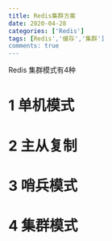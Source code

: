 ```yaml
---
title: Redis集群方案
date: 2020-04-28
categories: ['Redis']
tags: [Redis','缓存','集群']
comments: true
---
```




<!--more-->

Redis 集群模式有4种

# 1 单机模式

# 2 主从复制

# 3 哨兵模式

# 4 集群模式
